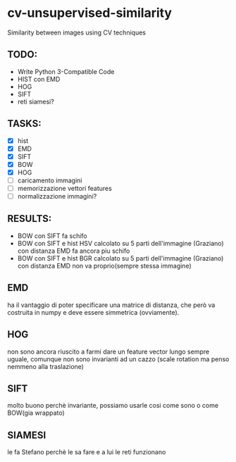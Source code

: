 # cv-unsupervised-similarity
Similarity between images using CV techniques 

## TODO:

* Write Python 3-Compatible Code
* HIST con EMD
* HOG
* SIFT
* reti siamesi?

## TASKS:

- [x] hist
- [x] EMD
- [x] SIFT
- [x] BOW
- [x] HOG
- [ ] caricamento immagini
- [ ] memorizzazione vettori features
- [ ] normalizzazione immagini?

## RESULTS:

* BOW con SIFT fa schifo
* BOW con SIFT e hist HSV calcolato su 5 parti dell'immagine (Graziano) con distanza EMD fa ancora piu schifo
* BOW con SIFT e hist BGR calcolato su 5 parti dell'immagine (Graziano) con distanza EMD non va proprio(sempre stessa immagine)

## EMD

ha il vantaggio di poter specificare una matrice di distanza, che però va costruita in numpy e deve essere simmetrica (ovviamente).

## HOG

non sono ancora riuscito a farmi dare un feature vector lungo sempre uguale, comunque non sono invarianti ad un cazzo (scale rotation ma penso nemmeno alla traslazione)

## SIFT

molto buono perchè invariante, possiamo usarle cosi come sono o come BOW(gia wrappato)

## SIAMESI

le fa Stefano perchè le sa fare e a lui le reti funzionano

